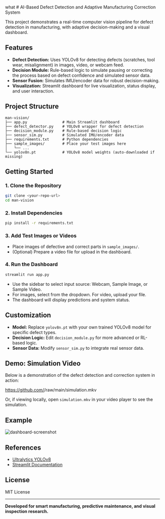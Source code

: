 what # AI-Based Defect Detection and Adaptive Manufacturing Correction System

This project demonstrates a real-time computer vision pipeline for defect detection in manufacturing, with adaptive decision-making and a visual dashboard.

## Features
- **Defect Detection:** Uses YOLOv8 for detecting defects (scratches, tool wear, misalignment) in images, video, or webcam feed.
- **Decision Module:** Rule-based logic to simulate pausing or correcting the process based on defect confidence and simulated sensor data.
- **Sensor Fusion:** Simulates IMU/encoder data for robust decision-making.
- **Visualization:** Streamlit dashboard for live visualization, status display, and user interaction.

## Project Structure
```
man-vision/
├── app.py                # Main Streamlit dashboard
├── defect_detector.py    # YOLOv8 wrapper for defect detection
├── decision_module.py    # Rule-based decision logic
├── sensor_sim.py         # Simulated IMU/encoder data
├── requirements.txt      # Python dependencies
├── sample_images/        # Place your test images here
│   └── ...
└── yolov8n.pt            # YOLOv8 model weights (auto-downloaded if missing)
```

## Getting Started

### 1. Clone the Repository
```bash
git clone <your-repo-url>
cd man-vision
```

### 2. Install Dependencies
```bash
pip install -r requirements.txt
```

### 3. Add Test Images or Videos
- Place images of defective and correct parts in `sample_images/`.
- (Optional) Prepare a video file for upload in the dashboard.

### 4. Run the Dashboard
```bash
streamlit run app.py
```
- Use the sidebar to select input source: Webcam, Sample Image, or Sample Video.
- For images, select from the dropdown. For video, upload your file.
- The dashboard will display predictions and system status.

## Customization
- **Model:** Replace `yolov8n.pt` with your own trained YOLOv8 model for specific defect types.
- **Decision Logic:** Edit `decision_module.py` for more advanced or RL-based logic.
- **Sensor Data:** Modify `sensor_sim.py` to integrate real sensor data.

## Demo: Simulation Video

Below is a demonstration of the defect detection and correction system in action:

https://github.com/<your-repo-url>/raw/main/simulation.mkv

Or, if viewing locally, open `simulation.mkv` in your video player to see the simulation.

<!-- If your platform supports HTML, you can embed the video as follows: -->
<!--
<video width="600" controls>
  <source src="simulation.mkv" type="video/mp4">
  Your browser does not support the video tag.
</video>
-->

## Example
![dashboard-screenshot](docs/dashboard_example.png)

## References
- [Ultralytics YOLOv8](https://docs.ultralytics.com/)
- [Streamlit Documentation](https://docs.streamlit.io/)

## License
MIT License

---
**Developed for smart manufacturing, predictive maintenance, and visual inspection research.**
